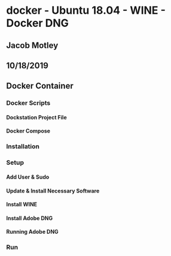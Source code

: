 # docker - Ubuntu 18.04 - WINE - Docker DNG
## Jacob Motley
## 10/18/2019

## Docker Container
### Docker Scripts
#### Dockstation Project File
#### Docker Compose
### Installation
### Setup
#### Add User & Sudo
#### Update & Install Necessary Software
#### Install WINE
#### Install Adobe DNG
#### Running Adobe DNG
### Run